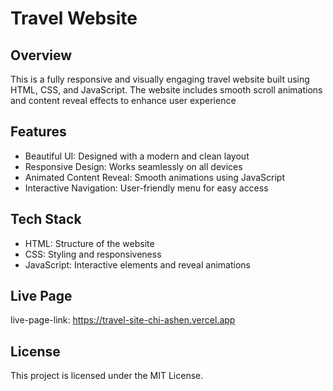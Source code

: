 # Travel Website

## Overview

This is a fully responsive and visually engaging travel website built using HTML, CSS, and JavaScript. The website includes smooth scroll animations and content reveal effects to enhance user experience

## Features

- Beautiful UI: Designed with a modern and clean layout
- Responsive Design: Works seamlessly on all devices
- Animated Content Reveal: Smooth animations using JavaScript
- Interactive Navigation: User-friendly menu for easy access

## Tech Stack

- HTML: Structure of the website
- CSS: Styling and responsiveness
- JavaScript: Interactive elements and reveal animations

## Live Page

live-page-link: https://travel-site-chi-ashen.vercel.app

## License

This project is licensed under the MIT License.

